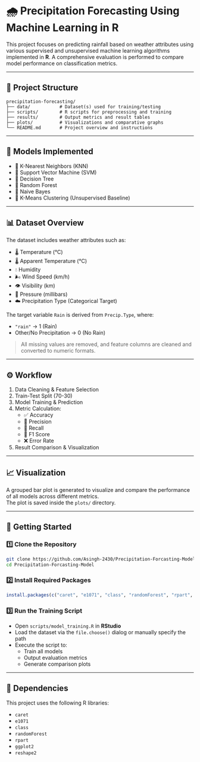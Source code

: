 # 🌧️ Precipitation Forecasting Using Machine Learning in R

This project focuses on predicting rainfall based on weather attributes using various supervised and unsupervised machine learning algorithms implemented in **R**. A comprehensive evaluation is performed to compare model performance on classification metrics.

---

## 📁 Project Structure


```
precipitation-forecasting/
├── data/           # Dataset(s) used for training/testing
├── scripts/        # R scripts for preprocessing and training
├── results/        # Output metrics and result tables
├── plots/          # Visualizations and comparative graphs
└── README.md       # Project overview and instructions
```

---

## 🧠 Models Implemented

- 🔹 K-Nearest Neighbors (KNN)  
- 🔹 Support Vector Machine (SVM)  
- 🔹 Decision Tree  
- 🔹 Random Forest  
- 🔹 Naive Bayes  
- 🔹 K-Means Clustering (Unsupervised Baseline)

---

## 📊 Dataset Overview

The dataset includes weather attributes such as:

- 🌡️ Temperature (°C)  
- 🌡️ Apparent Temperature (°C)  
- 💧 Humidity  
- 🌬️ Wind Speed (km/h)  
- 👁️ Visibility (km)  
- 🧭 Pressure (millibars)  
- ☁️ Precipitation Type (Categorical Target)

The target variable `Rain` is derived from `Precip.Type`, where:
- `"rain"` → 1 (Rain)
- Other/No Precipitation → 0 (No Rain)

> All missing values are removed, and feature columns are cleaned and converted to numeric formats.

---

## ⚙️ Workflow

1. Data Cleaning & Feature Selection  
2. Train-Test Split (70-30)  
3. Model Training & Prediction  
4. Metric Calculation:  
   - ✅ Accuracy  
   - 🎯 Precision  
   - 🔁 Recall  
   - 📐 F1 Score  
   - ❌ Error Rate  
5. Result Comparison & Visualization

---

## 📈 Visualization

A grouped bar plot is generated to visualize and compare the performance of all models across different metrics.  
The plot is saved inside the `plots/` directory.

---

## 🚀 Getting Started

### 1️⃣ Clone the Repository
```bash
git clone https://github.com/Asingh-2430/Precipitation-Forcasting-Model.git
cd Precipitation-Forcasting-Model

```

### 2️⃣ Install Required Packages
```r
install.packages(c("caret", "e1071", "class", "randomForest", "rpart", "ggplot2", "reshape2"))
```

### 3️⃣ Run the Training Script

- Open `scripts/model_training.R` in **RStudio**
- Load the dataset via the `file.choose()` dialog or manually specify the path
- Execute the script to:
  - Train all models
  - Output evaluation metrics
  - Generate comparison plots

---

## 📌 Dependencies

This project uses the following R libraries:

- `caret`  
- `e1071`  
- `class`  
- `randomForest`  
- `rpart`  
- `ggplot2`  
- `reshape2`
